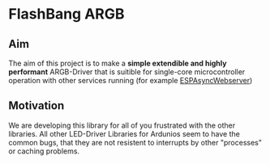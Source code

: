 # FlashBang ARGB

## Aim
The aim of this project is to make a **simple extendible and highly performant** ARGB-Driver that is suitible for single-core microcontroller operation with other services running (for example [ESPAsyncWebserver](https://github.com/me-no-dev/ESPAsyncWebServer))

## Motivation

We are developing this library for all of you frustrated with the other libraries. All other LED-Driver Libraries for Ardunios seem to have  the common bugs, that they are not resistent to interrupts by other "processes" or caching problems.

